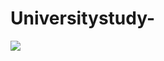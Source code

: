 # Universitystudy-
![](https://github.com/MoGuangYu/Universitystudy-/blob/master/TP/IMG_20191129_094845.jpg)
